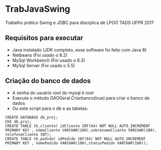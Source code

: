 # TrabJavaSwing
Trabalho prático Swing e JDBC para disciplica de LPOO TADS UFPR 2017

## Requisitos para executar
* Java instalado (JDK completo, esse software foi feito com Java 8) 
* Netbeans (Foi usado o 8.2)
* MySql Workbench (Foi usado o 6.3)
* MySql Server (Foi usado o 5.5)

## Criação do banco de dados
* A senha do usuário *root* do mysql é *root*
* Execute o método DAOGeral.Criarbanco(true) para criar o banco de dados
* Ou este script para o db e as tabelas:
```
CREATE DATABASE db_proj;
USE db_proj;
CREATE TABLE tb_cliente( idCliente INT(64) NOT NULL AUTO_INCREMENT PRIMARY KEY , nomeCliente VARCHAR(100),sobrenomeCliente VARCHAR(100), telefoneCliente INT);
CREATE TABLE tb_pedido( idPedido INT(64) NOT NULL AUTO_INCREMENT PRIMARY KEY , nomePedido VARCHAR(100),statusPedido VARCHAR(100));
```